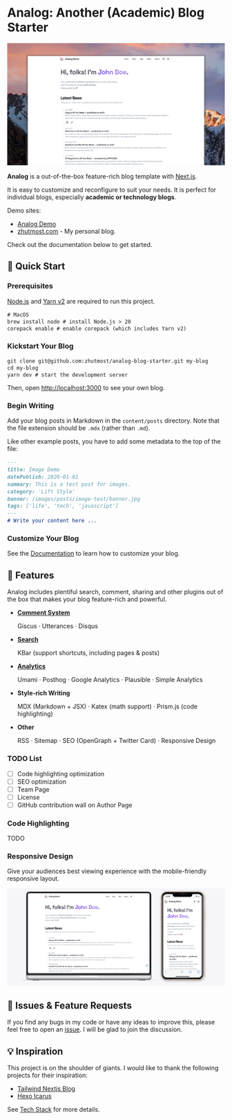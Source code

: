 # Analog: Another (Academic) Blog Starter

![Analog screenshot](img/cover.png)

**Analog** is a out-of-the-box feature-rich blog template with [Next.js](https://nextjs.org).

It is easy to customize and reconfigure to suit your needs. It is perfect for individual blogs, especially **academic or technology blogs**.

Demo sites:
- [Analog Demo](https://analog-demo.zhutmost.com)
- [zhutmost.com](https://blog.zhutmost.com) - My personal blog.

Check out the documentation below to get started.

## 🚀 Quick Start

### Prerequisites

[Node.js](https://nodejs.org/en) and [Yarn v2](https://yarnpkg.com) are required to run this project.

```shell
# MacOS
brew install node # install Node.js > 20
corepack enable # enable corepack (which includes Yarn v2)
```

### Kickstart Your Blog

```shell
git clone git@github.com:zhutmost/analog-blog-starter.git my-blog
cd my-blog
yarn dev # start the development server
```

Then, open [http://localhost:3000](http://localhost:3000) to see your own blog.

### Begin Writing

Add your blog posts in Markdown in the `content/posts` directory. Note that the file extension should be `.mdx` (rather than `.md`).

Like other example posts, you have to add some metadata to the top of the file:

```markdown
---
title: Image Demo
datePublish: 2020-01-01
summary: This is a test post for images.
category: 'Lift Style'
banner: /images/posts/image-test/banner.jpg
tags: ['life', 'tech', 'javascript']
---
# Write your content here ... 
```

### Customize Your Blog

See the [Documentation](https://analog-demo.zhutmost.com/category/doc) to learn how to customize your blog.

## 🎁 Features

Analog includes plentiful search, comment, sharing and other plugins out of the box that makes your blog feature-rich and powerful.

- [**Comment System**](https://analog-demo.zhutmost.com/posts/docs/comment)
  
  Giscus · Utterances · Disqus
- [**Search**](https://analog-demo.zhutmost.com/posts/docs/search)

  KBar (support shortcuts, including pages & posts)
- [**Analytics**](https://analog-demo.zhutmost.com/posts/docs/analytics)

  Umami · Posthog · Google Analytics · Plausible · Simple Analytics
- **Style-rich Writing**

  MDX (Markdown + JSX) · Katex (math support) · Prism.js (code highlighting)
- **Other**

  RSS · Sitemap · SEO (OpenGraph + Twitter Card) · Responsive Design

### TODO List

- [ ] Code highlighting optimization 
- [ ] SEO optimization
- [ ] Team Page
- [ ] License
- [ ] GitHub contribution wall on Author Page

### Code Highlighting

TODO

### Responsive Design

Give your audiences best viewing experience with the mobile-friendly responsive layout.

![Responsive Design](img/responsive-design.png)

## 🎉 Issues & Feature Requests

If you find any bugs in my code or have any ideas to improve this, please feel free to open an [issue](https://github.com/zhutmost/analog-blog-starter). I will be glad to join the discussion.

## 💡 Inspiration

This project is on the shoulder of giants. I would like to thank the following projects for their inspiration:

- [Tailwind Nextjs Blog](https://github.com/timlrx/tailwind-nextjs-starter-blog)
- [Hexo Icarus](https://github.com/ppoffice/hexo-theme-icarus)

See [Tech Stack](https://analog-demo.zhutmost.com/posts/docs/tech-stack) for more details.

